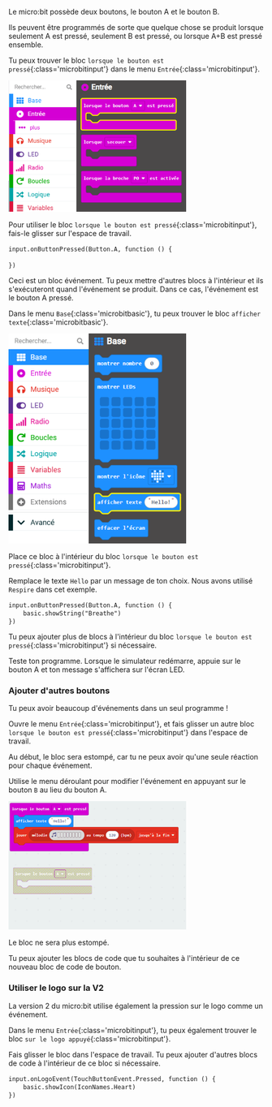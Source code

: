 Le micro:bit possède deux boutons, le bouton A et le bouton B.

Ils peuvent être programmés de sorte que quelque chose se produit lorsque seulement A est pressé, seulement B est pressé, ou lorsque A+B est pressé ensemble.

Tu peux trouver le bloc `lorsque le bouton est pressé`{:class='microbitinput'} dans le menu `Entrée`{:class='microbitinput'}.

<img src="images/input-on-ButtonA.png" alt="Input menu expanded showing the `on button pressed` block highlighted." width="350"/>

Pour utiliser le bloc `lorsque le bouton est pressé`{:class='microbitinput'}, fais-le glisser sur l'espace de travail.

```microbit
input.onButtonPressed(Button.A, function () {
	
})
```

Ceci est un bloc événement. Tu peux mettre d'autres blocs à l'intérieur et ils s'exécuteront quand l'événement se produit. Dans ce cas, l'événement est le bouton A pressé.

Dans le menu `Base`{:class='microbitbasic'}, tu peux trouver le bloc `afficher texte`{:class='microbitbasic'}.

<img src="images/basic-blocks.png" alt="Basic menu expanded showing the `show string` block highlighted." width="350"/>

Place ce bloc à l'intérieur du bloc `lorsque le bouton est pressé`{:class='microbitinput'}.

Remplace le texte `Hello` par un message de ton choix. Nous avons utilisé `Respire` dans cet exemple.

```microbit
input.onButtonPressed(Button.A, function () {
    basic.showString("Breathe")
})
```

Tu peux ajouter plus de blocs à l'intérieur du bloc `lorsque le bouton est pressé`{:class='microbitinput'} si nécessaire.

Teste ton programme. Lorsque le simulateur redémarre, appuie sur le bouton A et ton message s'affichera sur l'écran LED.

### Ajouter d'autres boutons

Tu peux avoir beaucoup d'événements dans un seul programme !

Ouvre le menu `Entrée`{:class='microbitinput'}, et fais glisser un autre bloc `lorsque le bouton est pressé`{:class='microbitinput'} dans l'espace de travail.

Au début, le bloc sera estompé, car tu ne peux avoir qu'une seule réaction pour chaque événement.

Utilise le menu déroulant pour modifier l'événement en appuyant sur le bouton `B` au lieu du bouton A.

<img src="images/changebutton-menu.gif" alt="Animation showing the drop-down menu on the `on button pressed` block. Button B is chosen and the block is no longer greyed out." width="350"/>

Le bloc ne sera plus estompé.

Tu peux ajouter les blocs de code que tu souhaites à l'intérieur de ce nouveau bloc de code de bouton.

### Utiliser le logo sur la V2

La version 2 du micro:bit utilise également la pression sur le logo comme un événement.

Dans le menu `Entrée`{:class='microbitinput'}, tu peux également trouver le bloc `sur le logo appuyé`{:class='microbitinput'}.

Fais glisser le bloc dans l'espace de travail. Tu peux ajouter d'autres blocs de code à l'intérieur de ce bloc si nécessaire.

```microbit
input.onLogoEvent(TouchButtonEvent.Pressed, function () {
    basic.showIcon(IconNames.Heart)
})
```
